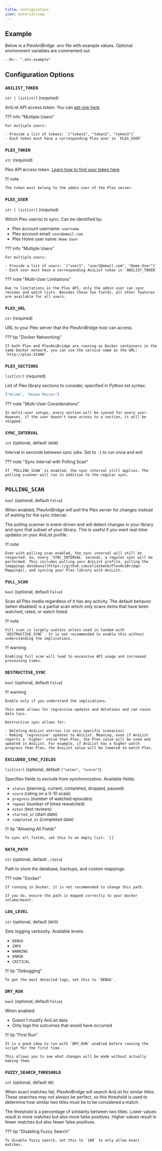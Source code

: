 ```yaml
---
title: Configuration
icon: material/cog
---
```


## Example

Below is a PlexAniBridge .env file with example values. Optional environment variables are commented out.

```env title=".env"
--8<-- ".env.example"
```

## Configuration Options

### `ANILIST_TOKEN`

`str | list[str]` (required)

AniList API access token. You can [get one here](https://anilist.co/login?apiVersion=v2&client_id=23079&response_type=token).

??? info "Multiple Users"

    For multiple users:

    - Provide a list of tokens: `["token1", "token2", "token3"]`
    - Each token must have a corresponding Plex user in `PLEX_USER`

### `PLEX_TOKEN`

`str` (required)

Plex API access token. [Learn how to find your token here](https://support.plex.tv/articles/204059436-finding-an-authentication-token-x-plex-token/).

!!! note

    The token must belong to the admin user of the Plex server.

### `PLEX_USER`

`str | list[str]` (required)

Which Plex user(s) to sync. Can be identified by:

- Plex account username: `username`
- Plex account email: `user@email.com`
- Plex Home user name: `Home User`

??? info "Multiple Users"

    For multiple users:

    - Provide a list of users: `["user1", "user2@email.com", "Home User"]`
    - Each user must have a corresponding AniList token in `ANILIST_TOKEN`

??? note "Multi-User Limitations"

    Due to limitations in the Plex API, only the admin user can sync reviews and watch lists. Besides these two fields, all other features are available for all users.

### `PLEX_URL`

`str` (required)

URL to your Plex server that the PlexAniBridge host can access.

??? tip "Docker Networking"

    If both Plex and PlexAniBridge are running as Docker containers in the same Docker network, you can use the service name as the URL: `http://plex:32400`

### `PLEX_SECTIONS`

`list[str]` (required)

List of Plex library sections to consider, specified in Python list syntax:

```python
["Anime", "Anime Movies"]
```

??? note "Multi-User Considerations"

    In multi-user setups, every section will be synced for every user. However, if the user doesn't have access to a section, it will be skipped.

### `SYNC_INTERVAL`

`int` (optional, default `3600`)

Interval in seconds between sync jobs. Set to `-1` to run once and exit

??? note "Sync Interval with Polling Scan"

    If `POLLING_SCAN` is enabled, the sync interval still applies. The polling scanner will run in addition to the regular sync.

## `POLLING_SCAN`

`bool` (optional, default `False`)

When enabled, PlexAniBridge will poll the Plex server for changes instead of waiting for the sync interval.

The polling scanner is event-driven and will detect changes in your library and sync that subset of your library. This is useful if you want real-time updates on your AniList profile.

!!! note

    Even with polling scan enabled, the sync interval will still be respected. So, every `SYNC_INTERVAL` seconds, a regular sync will be performed. This includes pulling your AniList profile, pulling the [mappings database](https://github.com/eliasbenb/PlexAniBridge-Mappings), and syncing your Plex library with AniList.

### `FULL_SCAN`

`bool` (optional, default `False`)

Scan all Plex media regardless of it has any activity. The default behavior (when disabled) is a partial scan which only scans items that have been watched, rated, or watch listed.

!!! note

    Full scan is largely useless unless used in tandem with `DESTRUCTIVE_SYNC`. It is not recommended to enable this without understanding the implications.

!!! warning

    Enabling full scan will lead to excessive API usage and increased processing times.

### `DESTRUCTIVE_SYNC`

`bool` (optional, default `False`)

!!! warning

    Enable only if you understand the implications.

    This mode allows for regressive updates and deletions and can cause data loss.

    Destructive sync allows for:

    - Deleting AniList entries (in very specific scenarios)
    - Making 'regressive' updates to AniList. Meaning, even if AniList reports a 'higher' value than Plex, the Plex value will be used and updated in AniList. For example, if AniList has a higher watch progress than Plex, the AniList value will be lowered to match Plex.

### `EXCLUDED_SYNC_FIELDS`

`list[str]` (optional, default `["notes", "score"]`)

Specifies fields to exclude from synchronization. Available fields:

- `status` (planning, current, completed, dropped, paused)
- `score` (rating on a 0-10 scale)
- `progress` (number of watched episodes)
- `repeat` (number of times rewatched)
- `notes` (text reviews)
- `started_at` (start date)
- `completed_at` (completed date)

!!! tip "Allowing All Fields"

    To sync all fields, set this to an empty list: `[]`

### `DATA_PATH`

`str` (optional, default `./data`)

Path to store the database, backups, and custom mappings.

??? note "Docker"

    If running in Docker, it is not recommended to change this path.

    If you do, ensure the path is mapped correctly to your Docker volume/mount.

### `LOG_LEVEL`

`str` (optional, default `INFO`)

Sets logging verbosity. Available levels:

- `DEBUG`
- `INFO`
- `WARNING`
- `ERROR`
- `CRITICAL`

!!! tip "Debugging"

    To get the most detailed logs, set this to `DEBUG`.

### `DRY_RUN`

`bool` (optional, default `False`)

When enabled:

- Doesn't modify AniList data
- Only logs the outcomes that would have occurred

!!! tip "First Run"

    It is a good idea to run with `DRY_RUN` enabled before running the script for the first time.

    This allows you to see what changes will be made without actually making them.

### `FUZZY_SEARCH_THRESHOLD`

`int` (optional, default `90`)

When exact matches fail, PlexAniBridge will search AniList for similar titles. These searches may not always be perfect, so this threshold is used to determine how similar two titles must be to be considered a match.

The threshold is a percentage of similarity between two titles. Lower values result in more matches but also more false positives. Higher values result in fewer matches but also fewer false positives.

??? tip "Disabling Fuzzy Search"

    To disable fuzzy search, set this to `100` to only allow exact matches.

